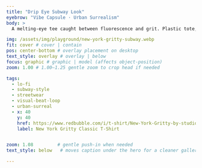 ```yaml
---
title: "Drip Eye Subway Look"
eyebrow: "Vibe Capsule · Urban Surrealism"
body: >
  A melting-eye tee caught between fluorescence and grit. Plastic tote, lo-fi grain, and platform ennui — Canal Street seen through a surrealist filter.

img: /assets/img/playground/new-york-gritty-subway.webp
fit: cover # cover | contain
pos: center-bottom # overlay placement on desktop
text_style: overlay # overlay | below
focus: graphic # graphic | model (affects object-position)
zoom: 1.00 # 1.00–1.25 gentle zoom to crop head if needed

tags: 
  - lo-fi
  - subway-style
  - streetwear
  - visual-beat-loop
  - urban-surreal
  - x: 40
    y: 40
    href: https://www.redbubble.com/i/t-shirt/New-York-Gritty-by-studioRich/173353266.QUQES
    label: New York Gritty Classic T-Shirt


zoom: 1.08         # gentle push-in when needed
text_style: below   # moves caption under the hero for a cleaner gallery vibe

---
```

